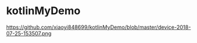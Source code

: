 # kotlinMyDemo 
https://github.com/xiaoyi848699/kotlinMyDemo/blob/master/device-2018-07-25-153507.png
